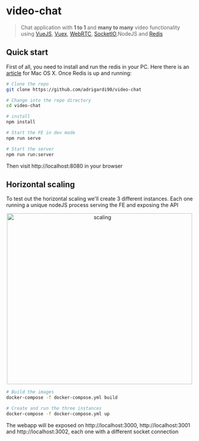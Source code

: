 # video-chat
> Chat application with **1 to 1** and **many to many** video functionality using [VueJS](https://vuejs.org), [Vuex](https://vuex.vuejs.org), [WebRTC](https://webrtc.org/start/), [SocketIO](https://socket.io),NodeJS and [Redis](https://github.com/NodeRedis/node_redis)

## Quick start
First of all, you need to install and run the redis in your PC. Here there is an [article](https://medium.com/@petehouston/install-and-config-redis-on-mac-os-x-via-homebrew-eb8df9a4f298) for Mac OS X. Once Redis is up and running:

```bash
# Clone the repo
git clone https://github.com/adrigardi90/video-chat

# Change into the repo directory
cd video-chat

# install
npm install 

# Start the FE in dev mode
npm run serve

# Start the server
npm run run:server

```
Then visit http://localhost:8080 in your browser

## Horizontal scaling
To test out the horizontal scaling we'll create 3 different instances. Each one running a unique nodeJS process serving the FE and exposing the API

<p align="center">
  <img src="https://github.com/adrigardi90/video-chat/blob/master/src/assets/local_env.png" alt="scaling" width="500" height="460"/>
</p>


```bash
# Build the images
docker-compose -f docker-compose.yml build

# Create and run the three instances
docker-compose -f docker-compose.yml up

```

The webapp will be exposed on http://localhost:3000, http://localhost:3001 and http://localhost:3002, each one with a different socket connection

